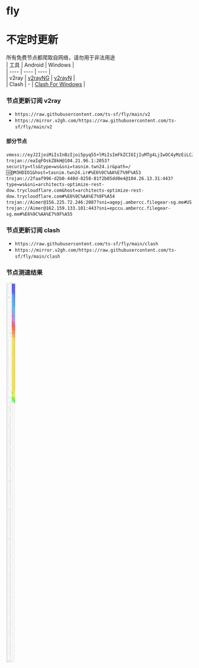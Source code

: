 # fly
# 不定时更新
所有免费节点都爬取自网络，请勿用于非法用途  
|  工具  | Android  | Windows  |  
|  ----  | ----   | ----  |  
| v2ray  | [v2rayNG](https://github.com/2dust/v2rayNG/releases) | [v2rayN](https://github.com/2dust/v2rayN/releases) |  
| Clash  | - | [Clash For Windows](https://github.com/2dust/clashN/releases) | 
  
### 节点更新订阅  v2ray
- `https://raw.githubusercontent.com/ts-sf/fly/main/v2`  
- `https://mirror.v2gh.com/https://raw.githubusercontent.com/ts-sf/fly/main/v2`  

#### 部分节点  
``` 
vmess://eyJ2IjoiMiIsInBzIjoi5pyq55+lMiIsImFkZCI6IjIuMTg4LjIwOC4yMzEiLCJwb3J0IjoiNTE0NjIiLCJpZCI6ImRiMTQzZjEyLTExZGItNGVlYS05ZjRmLWNhNWQxMDIwMWI1NSIsImFpZCI6IjAiLCJzY3kiOiJhdXRvIiwibmV0IjoidGNwIiwidHlwZSI6Imh0dHAiLCJob3N0IjoiQnZ4OTNyZzAuZGl2YXJjZG4uY29tIiwicGF0aCI6Ii81NzE5YTIwMC1iZTY2LTRlMTQtYjAyOS1hZjAzNjc5MDgxYzkiLCJ0bHMiOiIiLCJzbmkiOiIiLCJ0ZXN0X25hbWUiOiIyIn0=
trojan://eaIqFOskZ8kH@104.21.96.1:2053?security=tls&type=ws&sni=tasnim.twn24.ir&path=/🆔@M3HDIO1&host=tasnim.twn24.ir#%E6%9C%AA%E7%9F%A53
trojan://2faaf996-d2b0-440d-8258-81f2b05dd0e4@104.26.13.31:443?type=ws&sni=architects-optimize-rest-dow.trycloudflare.com&host=architects-optimize-rest-dow.trycloudflare.com#%E6%9C%AA%E7%9F%A54
trojan://Aimer@156.225.72.246:2087?sni=agepj.ambercc.filegear-sg.me#US
trojan://Aimer@162.159.133.101:443?sni=epccu.ambercc.filegear-sg.me#%E6%9C%AA%E7%9F%A55
```
### 节点更新订阅  clash
- `https://raw.githubusercontent.com/ts-sf/fly/main/clash`  
- `https://mirror.v2gh.com/https://raw.githubusercontent.com/ts-sf/fly/main/clash`  

### 节点测速结果
![image](traffic.png)
